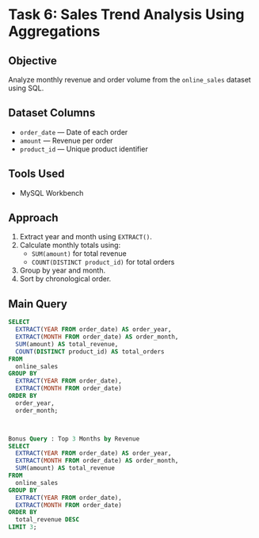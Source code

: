 # Task 6: Sales Trend Analysis Using Aggregations

## Objective
Analyze monthly revenue and order volume from the `online_sales` dataset using SQL.

## Dataset Columns
- `order_date` — Date of each order
- `amount` — Revenue per order
- `product_id` — Unique product identifier

## Tools Used
- MySQL Workbench

## Approach
1. Extract year and month using `EXTRACT()`.
2. Calculate monthly totals using:
   - `SUM(amount)` for total revenue
   - `COUNT(DISTINCT product_id)` for total orders
3. Group by year and month.
4. Sort by chronological order.

## Main Query

```sql
SELECT
  EXTRACT(YEAR FROM order_date) AS order_year,
  EXTRACT(MONTH FROM order_date) AS order_month,
  SUM(amount) AS total_revenue,
  COUNT(DISTINCT product_id) AS total_orders
FROM
  online_sales
GROUP BY
  EXTRACT(YEAR FROM order_date),
  EXTRACT(MONTH FROM order_date)
ORDER BY
  order_year,
  order_month;



Bonus Query : Top 3 Months by Revenue
SELECT
  EXTRACT(YEAR FROM order_date) AS order_year,
  EXTRACT(MONTH FROM order_date) AS order_month,
  SUM(amount) AS total_revenue
FROM
  online_sales
GROUP BY
  EXTRACT(YEAR FROM order_date),
  EXTRACT(MONTH FROM order_date)
ORDER BY
  total_revenue DESC
LIMIT 3;
